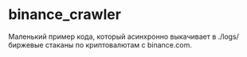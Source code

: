 # binance_crawler
Маленький пример кода, который асинхронно выкачивает в ./logs/ биржевые стаканы по криптовалютам с binance.com.
